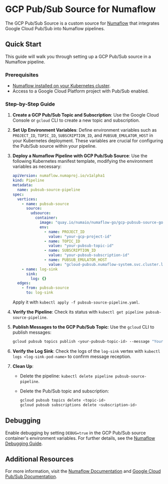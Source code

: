 
# GCP Pub/Sub Source for Numaflow

The GCP Pub/Sub Source is a custom source for [Numaflow](https://numaflow.numaproj.io/) that integrates Google Cloud Pub/Sub into Numaflow pipelines.

## Quick Start
This guide will walk you through setting up a GCP Pub/Sub source in a Numaflow pipeline.

### Prerequisites
- [Numaflow installed on your Kubernetes cluster](https://numaflow.numaproj.io/quick-start/).
- Access to a Google Cloud Platform project with Pub/Sub enabled.

### Step-by-Step Guide

1. **Create a GCP Pub/Sub Topic and Subscription**: Use the Google Cloud Console or `gcloud` CLI to create a new topic and subscription.

2. **Set Up Environment Variables**: Define environment variables such as `PROJECT_ID`, `TOPIC_ID`, `SUBSCRIPTION_ID`, and `PUBSUB_EMULATOR_HOST` in your Kubernetes deployment. These variables are crucial for configuring the Pub/Sub source within your pipeline.

3. **Deploy a Numaflow Pipeline with GCP Pub/Sub Source**: Use the following Kubernetes manifest template, modifying the environment variables as necessary:

   ```yaml
   apiVersion: numaflow.numaproj.io/v1alpha1
   kind: Pipeline
   metadata:
     name: pubsub-source-pipeline
   spec:
     vertices:
       - name: pubsub-source
         source:
           udsource:
             container:
               image: "quay.io/numaio/numaflow-go/gcp-pubsub-source-go:latest"
               env:
                 - name: PROJECT_ID
                   value: "your-gcp-project-id"
                 - name: TOPIC_ID
                   value: "your-pubsub-topic-id"
                 - name: SUBSCRIPTION_ID
                   value: "your-pubsub-subscription-id"
                 - name: PUBSUB_EMULATOR_HOST
                   value: "gcloud-pubsub.numaflow-system.svc.cluster.local:8681"
       - name: log-sink
         sink:
           log: {}
     edges:
       - from: pubsub-source
         to: log-sink
   ```

   Apply it with `kubectl apply -f pubsub-source-pipeline.yaml`.

4. **Verify the Pipeline**: Check its status with `kubectl get pipeline pubsub-source-pipeline`.

5. **Publish Messages to the GCP Pub/Sub Topic**: Use the `gcloud` CLI to publish messages:

   ```bash
   gcloud pubsub topics publish <your-pubsub-topic-id> --message "Your message here"
   ```

6. **Verify the Log Sink**: Check the logs of the `log-sink` vertex with `kubectl logs <log-sink-pod-name>` to confirm message reception.

7. **Clean Up**:
    - Delete the pipeline: `kubectl delete pipeline pubsub-source-pipeline`.
    - Delete the Pub/Sub topic and subscription:

      ```bash
      gcloud pubsub topics delete <topic-id>
      gcloud pubsub subscriptions delete <subscription-id>
      ```

## Debugging

Enable debugging by setting `DEBUG=true` in the GCP Pub/Sub source container's environment variables. For further details, see the [Numaflow Debugging Guide](https://numaflow.numaproj.io/development/debugging/).

## Additional Resources

For more information, visit the [Numaflow Documentation](https://numaflow.numaproj.io/) and [Google Cloud Pub/Sub Documentation](https://cloud.google.com/pubsub/docs).